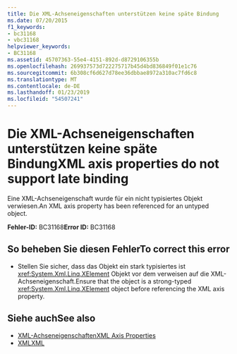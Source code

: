 ```yaml
---
title: Die XML-Achseneigenschaften unterstützen keine späte Bindung
ms.date: 07/20/2015
f1_keywords:
- bc31168
- vbc31168
helpviewer_keywords:
- BC31168
ms.assetid: 45707363-55e4-4151-892d-d8729106355b
ms.openlocfilehash: 269937573d722275717b45d4bd836849f01e1c76
ms.sourcegitcommit: 6b308cf6d627d78ee36dbbae8972a310ac7fd6c8
ms.translationtype: MT
ms.contentlocale: de-DE
ms.lasthandoff: 01/23/2019
ms.locfileid: "54507241"
---
```

# <a name="xml-axis-properties-do-not-support-late-binding"></a><span data-ttu-id="e2f1e-102">Die XML-Achseneigenschaften unterstützen keine späte Bindung</span><span class="sxs-lookup"><span data-stu-id="e2f1e-102">XML axis properties do not support late binding</span></span>
<span data-ttu-id="e2f1e-103">Eine XML-Achseneigenschaft wurde für ein nicht typisiertes Objekt verwiesen.</span><span class="sxs-lookup"><span data-stu-id="e2f1e-103">An XML axis property has been referenced for an untyped object.</span></span>  
  
 <span data-ttu-id="e2f1e-104">**Fehler-ID:** BC31168</span><span class="sxs-lookup"><span data-stu-id="e2f1e-104">**Error ID:** BC31168</span></span>  
  
## <a name="to-correct-this-error"></a><span data-ttu-id="e2f1e-105">So beheben Sie diesen Fehler</span><span class="sxs-lookup"><span data-stu-id="e2f1e-105">To correct this error</span></span>  
  
-   <span data-ttu-id="e2f1e-106">Stellen Sie sicher, dass das Objekt ein stark typisiertes ist <xref:System.Xml.Linq.XElement> Objekt vor dem verweisen auf die XML-Achseneigenschaft.</span><span class="sxs-lookup"><span data-stu-id="e2f1e-106">Ensure that the object is a strong-typed <xref:System.Xml.Linq.XElement> object before referencing the XML axis property.</span></span>  
  
## <a name="see-also"></a><span data-ttu-id="e2f1e-107">Siehe auch</span><span class="sxs-lookup"><span data-stu-id="e2f1e-107">See also</span></span>
- [<span data-ttu-id="e2f1e-108">XML-Achseneigenschaften</span><span class="sxs-lookup"><span data-stu-id="e2f1e-108">XML Axis Properties</span></span>](../../../visual-basic/language-reference/xml-axis/index.md)
- [<span data-ttu-id="e2f1e-109">XML</span><span class="sxs-lookup"><span data-stu-id="e2f1e-109">XML</span></span>](../../../visual-basic/programming-guide/language-features/xml/index.md)
